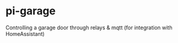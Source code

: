 # pi-garage
Controlling a garage door through relays &amp; mqtt (for integration with HomeAssistant)
